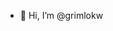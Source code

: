 - 👋 Hi, I’m @grimlokw


<!---
grimlokw/grimlokw is a ✨ special ✨ repository because its `README.md` (this file) appears on your GitHub profile.
You can click the Preview link to take a look at your changes.
--->
